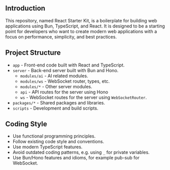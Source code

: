 ## Introduction

This repository, named React Starter Kit, is a boilerplate for building web applications using Bun, TypeScript, and React. It is designed to be a starting point for developers who want to create modern web applications with a focus on performance, simplicity, and best practices.

## Project Structure

- `app` - Front-end code built with React and TypeScript.
- `server` - Back-end server built with Bun and Hono.
  - `modules/ai` - AI related modules.
  - `modules/ws` - WebSocket router, types, etc.
  - `modules/*` - Other server modules.
  - `api` - API routes for the server using Hono
  - `ws` - WebSocket routes for the server using `WebSocketRouter`.
- `packages/*` - Shared packages and libraries.
- `scripts` - Development and build scripts.

## Coding Style

- Use functional programming principles.
- Follow existing code style and conventions.
- Use modern TypeScript features.
- Avoid outdated coding patterns, e.g. using `_` for private variables.
- Use Bun/Hono features and idioms, for example pub-sub for WebSocket.
